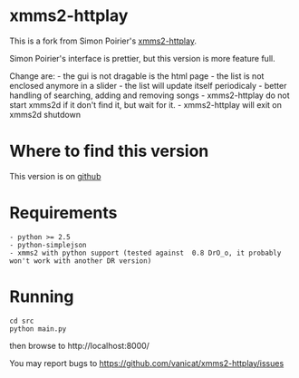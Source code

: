 # xmms2-httplay #

This is a fork from Simon Poirier's [xmms2-httplay][1].

Simon Poirier's interface is prettier, but this version is more
feature full.

Change are:
    - the gui is not dragable is the html page
    - the list is not enclosed anymore in a slider
    - the list will update itself periodicaly
    - better handling of searching, adding and removing songs
    - xmms2-httplay do not start xmms2d if it don't find it, but wait
      for it.
    - xmms2-httplay will exit on xmms2d shutdown

# Where to find this version #
This version is on [github][2]

# Requirements #
    - python >= 2.5
    - python-simplejson
    - xmms2 with python support (tested against  0.8 DrO_o, it probably won't work with another DR version)

# Running #

    cd src
    python main.py

then browse to http://localhost:8000/

You may report bugs to https://github.com/vanicat/xmms2-httplay/issues


[1]: http://code.google.com/p/xmms2-httplay/
[2]: https://github.com/vanicat/xmms2-httplay
